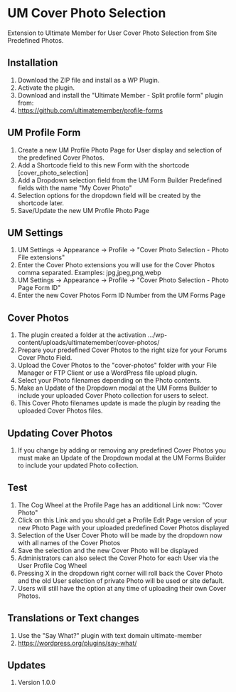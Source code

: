 # UM Cover Photo Selection
Extension to Ultimate Member for User Cover Photo Selection from Site Predefined Photos.

## Installation
1. Download the ZIP file and install as a WP Plugin.
2. Activate the plugin.
3. Download and install the "Ultimate Member - Split profile form" plugin from:
4. https://github.com/ultimatemember/profile-forms

## UM Profile Form
1. Create a new UM Profile Photo Page for User display and selection of the predefined Cover Photos.
2. Add a Shortcode field to this new Form with the shortcode [cover_photo_selection]
3. Add a Dropdown selection field from the UM Form Builder Predefined fields with the name "My Cover Photo"
4. Selection options for the dropdown field will be created by the shortcode later.
5. Save/Update the new UM Profile Photo Page

## UM Settings
1. UM Settings -> Appearance -> Profile -> "Cover Photo Selection - Photo File extensions"
2. Enter the Cover Photo extensions you will use for the Cover Photos comma separated. Examples: jpg,jpeg,png,webp
3. UM Settings -> Appearance -> Profile -> "Cover Photo Selection - Photo Page Form ID"
4. Enter the new Cover Photos Form ID Number from the UM Forms Page

## Cover Photos
1. The plugin created a folder at the activation  .../wp-content/uploads/ultimatemember/cover-photos/
2. Prepare your predefined Cover Photos to the right size for your Forums Cover Photo Field.
3. Upload the Cover Photos to the "cover-photos" folder with your File Manager or FTP Client or use a WordPress file upload plugin.
4. Select your Photo filenames depending on the Photo contents.
5. Make an Update of the Dropdown modal at the UM Forms Builder to include your uploaded Cover Photo collection for users to select. 
6. This Cover Photo filenames update is made the plugin by reading the uploaded Cover Photos files.

## Updating Cover Photos
1. If you change by adding or removing any predefined Cover Photos you must make an Update of the Dropdown modal at the UM Forms Builder to include your updated Photo collection.

## Test
1. The Cog Wheel at the Profile Page has an additional Link now: "Cover Photo"
2. Click on this Link and you should get a Profile Edit Page version of your new Photo Page with your uploaded predefined Cover Photos displayed
3. Selection of the User Cover Photo will be made by the dropdown now with all names of the Cover Photos
4. Save the selection and the new Cover Photo will be displayed
5. Administrators can also select the Cover Photo for each User via the User Profile Cog Wheel 
6. Pressing X in the dropdown right corner will roll back the Cover Photo and the old User selection of private Photo will be used or site default.
7. Users will still have the option at any time of uploading their own Cover Photos.

## Translations or Text changes
1. Use the "Say What?" plugin with text domain ultimate-member
2. https://wordpress.org/plugins/say-what/

## Updates
1. Version 1.0.0
